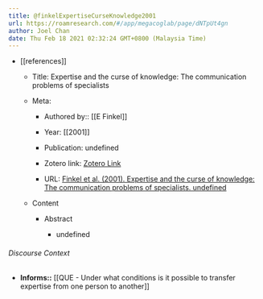 ```yaml
---
title: @finkelExpertiseCurseKnowledge2001
url: https://roamresearch.com/#/app/megacoglab/page/dNTpUt4gn
author: Joel Chan
date: Thu Feb 18 2021 02:32:24 GMT+0800 (Malaysia Time)
---
```


- [[references]]

    - Title: Expertise and the curse of knowledge: The communication problems of specialists

    - Meta:

        - Authored by:: [[E Finkel]]

        - Year: [[2001]]

        - Publication: undefined

        - Zotero link: [Zotero Link](zotero://select/items/7_BVXVCG6M)

        - URL: [Finkel et al. (2001). Expertise and the curse of knowledge: The communication problems of specialists. undefined](undefined)

    - Content

        - Abstract

            - undefined

###### Discourse Context

- **Informs::** [[QUE - Under what conditions is it possible to transfer expertise from one person to another]]
